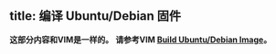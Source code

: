 title: 编译 Ubuntu/Debian 固件
---

**这部分内容和VIM是一样的。**
**请参考VIM [Build Ubuntu/Debian Image](/zh-cn/vim/FenixScript.html)。**
